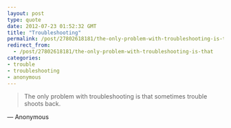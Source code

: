 ```yaml
---
layout: post
type: quote
date: 2012-07-23 01:52:32 GMT
title: "Troubleshooting"
permalink: /post/27802618181/the-only-problem-with-troubleshooting-is-that
redirect_from: 
  - /post/27802618181/the-only-problem-with-troubleshooting-is-that
categories:
- trouble
- troubleshooting
- anonymous
---
```

<blockquote>The only problem with troubleshooting is that sometimes trouble shoots back.</blockquote>
<p>— Anonymous</p>